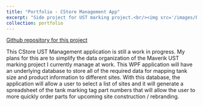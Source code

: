 ```yaml
---
title: "Portfolio - CStore Management App"
excerpt: "Side project for UST marking project.<br/><img src='/images/Portfolio3.jpg'>"
collection: portfolio
---
```


[Github repository for this project](https://github.com/Sink07D3/CStoreManagementApp)

This CStore UST Management application is still a work in progress. My plans for this are to simplify the data organization of the Maverik UST marking project I currently manage at work. This WPF application will have an underlying database to store all of the required data for mapping tank size and product information to different sites. With this database, the application will allow a user to select a list of sites and it will generate a spreadsheet of the tank marking tag part numbers that will allow the user to more quickly order parts for upcoming site construction / rebranding.
